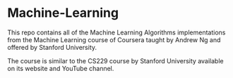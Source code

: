 # Machine-Learning
This repo contains all of the Machine Learning Algorithms implementations from the Machine Learning course of Coursera taught by Andrew Ng and offered by Stanford University.

The course is similar to the CS229 course by Stanford University available on its website and YouTube channel.
